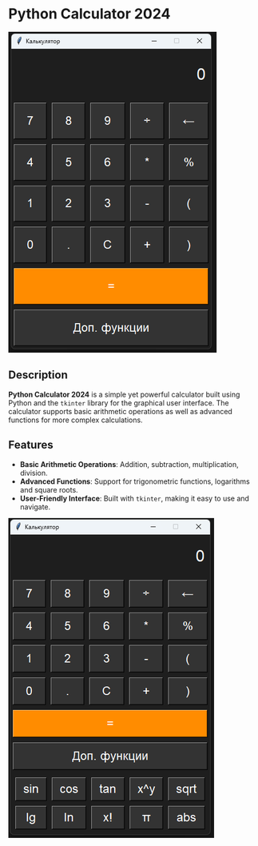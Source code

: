 # Python Calculator 2024

![Main Screen](images/Main-screen.png)

## Description

**Python Calculator 2024** is a simple yet powerful calculator built using Python and the `tkinter` library for the graphical user interface. The calculator supports basic arithmetic operations as well as advanced functions for more complex calculations.

## Features

- **Basic Arithmetic Operations**: Addition, subtraction, multiplication, division.
- **Advanced Functions**: Support for trigonometric functions, logarithms and square roots.
- **User-Friendly Interface**: Built with `tkinter`, making it easy to use and navigate.

![Advanced Functions](images/Advanced-functions.png)

